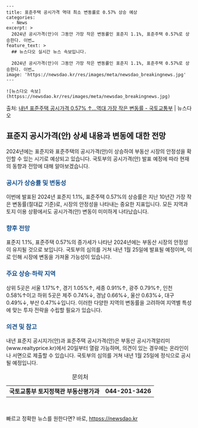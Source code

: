     ---
    title: 표준주택 공시가격 역대 최소 변동률로 0.57% 상승 예상
    categories:
      - News
    excerpt: >
      2024년 공시가격(안)이 그동안 가장 작은 변동률인 표준지 1.1%, 표준주택 0.57%로 상승한다. 이번…
    feature_text: >
      ## 뉴스다오 실시간 뉴스 속보입니다.
    
      2024년 공시가격(안)이 그동안 가장 작은 변동률인 표준지 1.1%, 표준주택 0.57%로 상승한다. 이번…
    image: 'https://newsdao.kr/res/images/meta/newsdao_breakingnews.jpg'
    ---
    
    ![뉴스다오 속보](httpss://newsdao.kr/res/images/meta/newsdao_breakingnews.jpg)

<p>출처: <a href="httpss://newsdao.kr/2840" rel="dofollow">내년 표준주택 공시가격 0.57% ↑…역대 가장 작은 변동률 - 국토교통부</a> | 뉴스다오</p>

<h2 data-ke-size="size26">표준지 공시가격(안) 상세 내용과 변동에 대한 전망</h2>
<p data-ke-size="size16">2024년에는 표준지와 표준주택의 공시가격(안)이 상승하여 부동산 시장의 안정성을 확인할 수 있는 시기로 예상되고 있습니다. 국토부의 공시가격(안) 발표 예정에 따라 현재의 동향과 전망에 대해 알아보겠습니다.</p>

<h3><b><span style="color: #1a5490;">공시가 상승률 및 변동성</span></b></h3>
<p data-ke-size="size16">이번에 발표된 2024년 표준지 1.1%, 표준주택 0.57%의 상승률은 지난 10년간 가장 작은 변동률(절대값 기준)로, 시장의 안정성을 나타내는 중요한 지표입니다. 모든 지역과 토지 이용 상황에서도 공시가격(안) 변동이 미미하게 나타났습니다.</p>

<h3><b><span style="color: #1a5490;">향후 전망</span></b></h3>
<p data-ke-size="size16">표준지 1.1%, 표준주택 0.57%의 증가세가 나타난 2024년에는 부동산 시장의 안정성이 유지될 것으로 보입니다. 국토부의 심의를 거쳐 내년 1월 25일에 발표될 예정이며, 이로 인해 시장에 변동을 가져올 가능성이 있습니다. </p>

<h3><b><span style="color: #1a5490;">주요 상승·하락 지역</span></b></h3>
<p data-ke-size="size16">상위 5곳은 서울 1.17%↑, 경기 1.05%↑, 세종 0.91%↑, 광주 0.79%↑, 인천 0.58%↑이고 하위 5곳은 제주 0.74%↓, 경남 0.66%↓, 울산 0.63%↓, 대구 0.49%↓, 부산 0.47%↓입니다. 이러한 다양한 지역의 변동률을 고려하여 지역별 특성에 맞는 투자 전략을 수립할 필요가 있습니다.</p>

<h3><b><span style="color: #1a5490;">의견 및 참고</span></b></h3>
<p data-ke-size="size16">내년 표준지 공시지가(안)과 표준주택 공시가격(안)은 부동산 공시가격알리미(www.realtyprice.kr)에서 20일부터 열람 가능하며, 의견이 있는 경우에는 온라인이나 서면으로 제출할 수 있습니다. 국토부의 심의를 거쳐 내년 1월 25일에 정식으로 공시될 예정입니다.</p>

<table>
    <caption>문의처</caption>
    <tr>
        <td style="text-align: center; height: 17px;"><b>국토교통부 토지정책관 부동산평가과</b></td>
        <td style="text-align: center; height: 17px;"><b>044-201-3426</b></td>
    </tr>
</table>
<p data-ke-size="size16">&nbsp;</p> 

빠르고 정확한 뉴스를 원한다면? 바로, <a href="httpss://newsdao.kr" rel="dofollow">httpss://newsdao.kr</a>


    